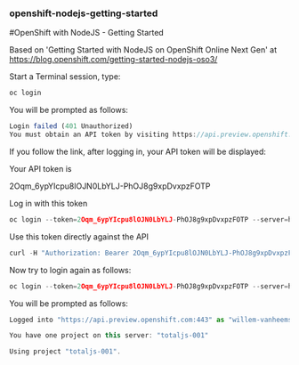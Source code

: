 ### openshift-nodejs-getting-started
#OpenShift with NodeJS - Getting Started

Based on 'Getting Started with NodeJS on OpenShift Online Next Gen' at https://blog.openshift.com/getting-started-nodejs-oso3/

Start a Terminal session, type:

```javascript
oc login
```

You will be prompted as follows:

```javascript
Login failed (401 Unauthorized)
You must obtain an API token by visiting https://api.preview.openshift.com/oauth/token/request
```

If you follow the link, after logging in, your API token will be displayed:

Your API token is

2Oqm_6ypYIcpu8lOJN0LbYLJ-PhOJ8g9xpDvxpzFOTP

Log in with this token

```javascript
oc login --token=2Oqm_6ypYIcpu8lOJN0LbYLJ-PhOJ8g9xpDvxpzFOTP --server=https://api.preview.openshift.com
```

Use this token directly against the API

```javascript
curl -H "Authorization: Bearer 2Oqm_6ypYIcpu8lOJN0LbYLJ-PhOJ8g9xpDvxpzFOTP" "https://api.preview.openshift.com/oapi/v1/users/~"
```

Now try to login again as follows:

```javascript
oc login --token=2Oqm_6ypYIcpu8lOJN0LbYLJ-PhOJ8g9xpDvxpzFOTP --server=https://api.preview.openshift.com
```

You will be prompted as follows:

```javascript
Logged into "https://api.preview.openshift.com:443" as "willem-vanheemstrasystems" using the token provided.

You have one project on this server: "totaljs-001"

Using project "totaljs-001".
```

